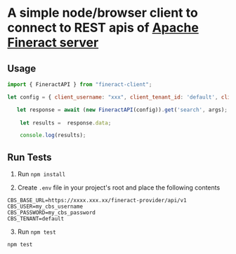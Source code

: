 # A simple node/browser client to connect to REST apis of [Apache Fineract server](https://demo.openmf.org/api-docs/apiLive.htm)

## Usage

```javascript
import { FineractAPI } from "fineract-client";

let config = { client_username: "xxx", client_tenant_id: 'default', client_base_url: "https://xxxx.in/fineract-provider/api/v1", client_password: "xxx" };

   let response = await (new FineractAPI(config)).get('search', args);
    
    let results =  response.data;

    console.log(results);


```

## Run Tests

1. Run `npm install`

2. Create `.env` file in your project's root and place the following contents

```
CBS_BASE_URL=https://xxxx.xxx.xx/fineract-provider/api/v1
CBS_USER=my_cbs_username
CBS_PASSWORD=my_cbs_password
CBS_TENANT=default
```
3. Run `npm test`

```shell
npm test
```